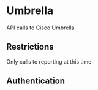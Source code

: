 # Umbrella
API calls to Cisco Umbrella

## Restrictions
  Only calls to reporting at this time

## Authentication
  
